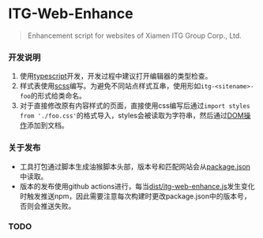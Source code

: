 # ITG-Web-Enhance

> Enhancement script for websites of Xiamen ITG Group Corp., Ltd.

### 开发说明

1. 使用[typescript](https://www.typescriptlang.org/)开发，开发过程中建议打开编辑器的类型检查。
2. 样式表使用[scss](https://sass-lang.com/)编写。为避免不同站点样式互串，使用形如`itg-<sitename>-foo`的形式给类命名。
3. 对于直接修改原有内容样式的页面，直接使用css编写后通过`import styles from './foo.css'`的格式导入，styles会被读取为字符串，然后通过[DOM操作](src/utils/dom.ts#L63)添加到文档。

### 关于发布

- 工具打包通过脚本生成油猴脚本头部，版本号和匹配网站会从[package.json](package.json)中读取。
- 版本的发布使用github actions进行，每当[dist/itg-web-enhance.js](dist/itg-web-enhance.js)发生变化时触发推送npm，因此需要注意每次构建时更改package.json中的版本号，否则会推送失败。

### TODO


